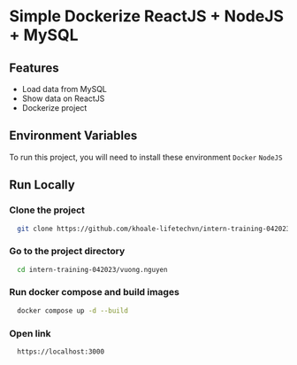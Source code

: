 
# Simple Dockerize ReactJS + NodeJS + MySQL
## Features

- Load data from MySQL
- Show data on ReactJS
- Dockerize project

## Environment Variables

To run this project, you will need to install these environment
`Docker`
`NodeJS`

## Run Locally
### Clone the project
```bash
  git clone https://github.com/khoale-lifetechvn/intern-training-042023.git
```

### Go to the project directory
```bash
  cd intern-training-042023/vuong.nguyen
```

### Run docker compose and build images
```bash
  docker compose up -d --build
```

### Open link
```bash
  https://localhost:3000
```

